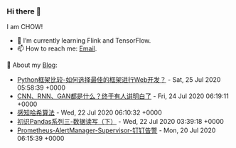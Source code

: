 ### Hi there 👋
I am CHOW!
- 🌱 I’m currently learning Flink and TensorFlow.
- 📫 How to reach me: [Email](mailTo:zhouwenzhen@outlook.com).

🚀 About my [Blog](https://www.zhouwenzhen.top):
- [Python框架比较-如何选择最佳的框架进行Web开发？](https://www.zhouwenzhen.top/81.html) - Sat, 25 Jul 2020 05:58:39 +0000
- [CNN、RNN、GAN都是什么？终于有人讲明白了](https://www.zhouwenzhen.top/107.html) - Fri, 24 Jul 2020 06:19:11 +0000
- [感知哈希算法](https://www.zhouwenzhen.top/93.html) - Wed, 22 Jul 2020 06:10:32 +0000
- [初识Pandas系列三-数据读写（下）](https://www.zhouwenzhen.top/58.html) - Wed, 22 Jul 2020 03:39:18 +0000
- [Prometheus-AlertManager-Supervisor-钉钉告警](https://www.zhouwenzhen.top/90.html) - Mon, 20 Jul 2020 06:15:39 +0000